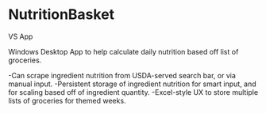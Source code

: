 # NutritionBasket
VS App

Windows Desktop App to help calculate daily nutrition based off list of groceries.

-Can scrape ingredient nutrition from USDA-served search bar, or via manual input.
-Persistent storage of ingredient nutrition for smart input, and for scaling based off of ingredient quantity.
-Excel-style UX to store multiple lists of groceries for themed weeks.

